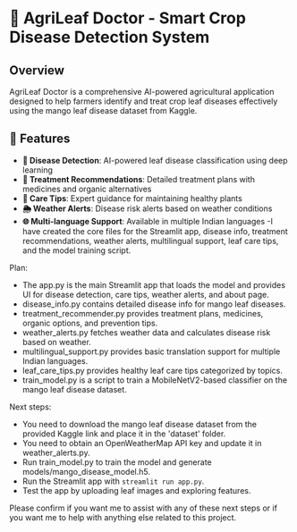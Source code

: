 # 🌿 AgriLeaf Doctor - Smart Crop Disease Detection System

## Overview
AgriLeaf Doctor is a comprehensive AI-powered agricultural application designed to help farmers identify and treat crop leaf diseases effectively using the mango leaf disease dataset from Kaggle.

## 🚀 Features
- **🦠 Disease Detection**: AI-powered leaf disease classification using deep learning
- **💊 Treatment Recommendations**: Detailed treatment plans with medicines and organic alternatives
- **🌱 Care Tips**: Expert guidance for maintaining healthy plants
- **🌦️ Weather Alerts**: Disease risk alerts based on weather conditions
- **🌐 Multi-language Support**: Available in multiple Indian languages
-I have created the core files for the Streamlit app, disease info, treatment recommendations, weather alerts, multilingual support, leaf care tips, and the model training script.

Plan:
- The app.py is the main Streamlit app that loads the model and provides UI for disease detection, care tips, weather alerts, and about page.
- disease_info.py contains detailed disease info for mango leaf diseases.
- treatment_recommender.py provides treatment plans, medicines, organic options, and prevention tips.
- weather_alerts.py fetches weather data and calculates disease risk based on weather.
- multilingual_support.py provides basic translation support for multiple Indian languages.
- leaf_care_tips.py provides healthy leaf care tips categorized by topics.
- train_model.py is a script to train a MobileNetV2-based classifier on the mango leaf disease dataset.

Next steps:
- You need to download the mango leaf disease dataset from the provided Kaggle link and place it in the 'dataset' folder.
- You need to obtain an OpenWeatherMap API key and update it in weather_alerts.py.
- Run train_model.py to train the model and generate models/mango_disease_model.h5.
- Run the Streamlit app with `streamlit run app.py`.
- Test the app by uploading leaf images and exploring features.

Please confirm if you want me to assist with any of these next steps or if you want me to help with anything else related to this project.
